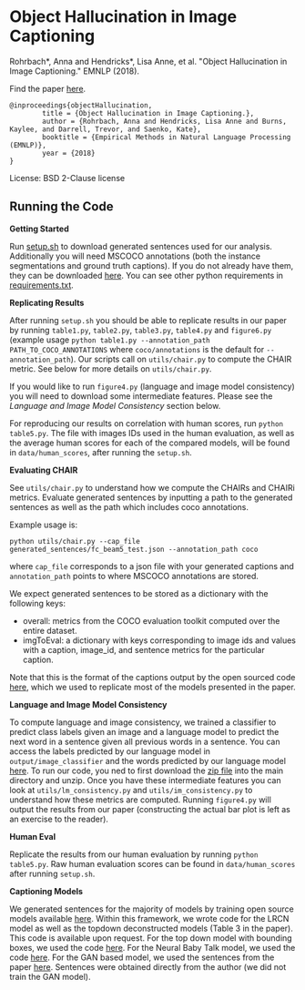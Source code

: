 # Object Hallucination in Image Captioning

Rohrbach*, Anna and Hendricks*, Lisa Anne, et al. "Object Hallucination in Image Captioning." EMNLP (2018).

Find the paper [here](https://arxiv.org/pdf/1809.02156.pdf).
```
@inproceedings{objectHallucination, 
        title = {Object Hallucination in Image Captioning.}, 
        author = {Rohrbach, Anna and Hendricks, Lisa Anne and Burns, Kaylee, and Darrell, Trevor, and Saenko, Kate}, 
        booktitle = {Empirical Methods in Natural Language Processing (EMNLP)}, 
        year = {2018} 
}
```

License: BSD 2-Clause license

## Running the Code

**Getting Started**

Run [setup.sh](setup.sh) to download generated sentences used for our analysis.
Additionally you will need MSCOCO annotations (both the instance segmentations and ground truth captions).
If you do not already have them, they can be downloaded [here](http://images.cocodataset.org/annotations/annotations_trainval2014.zip).
You can see other python requirements in [requirements.txt](requirements.txt).

**Replicating Results**

After running ```setup.sh``` you should be able to replicate results in our paper by running ```table1.py```, ```table2.py```, ```table3.py```, ```table4.py``` and ```figure6.py``` (example usage ```python table1.py --annotation_path PATH_TO_COCO_ANNOTATIONS``` where ```coco/annotations``` is the default for ```--annotation_path```).
Our scripts call on ```utils/chair.py``` to compute the CHAIR metric.  See below for more details on ```utils/chair.py```.

If you would like to run ```figure4.py``` (language and image model consistency) you will need to download some intermediate features. Please see the *Language and Image Model Consistency* section below.

For reproducing our results on correlation with human scores, run ```python table5.py```. The file with images IDs used in the human evaluation, as well as the average human scores for each of the compared models, will be found in ```data/human_scores```, after running the ```setup.sh```.

**Evaluating CHAIR**

See ```utils/chair.py``` to understand how we compute the CHAIRs and CHAIRi metrics.  Evaluate generated sentences by inputting a path to the generated sentences as well as the path which includes coco annotations.

Example usage is:

```python utils/chair.py --cap_file generated_sentences/fc_beam5_test.json --annotation_path coco```

where ```cap_file``` corresponds to a json file with your generated captions and ```annotation_path``` points to where MSCOCO annotations are stored.

We expect generated sentences to be stored as a dictionary with the following keys:

* overall:  metrics from the COCO evaluation toolkit computed over the entire dataset.
* imgToEval: a dictionary with keys corresponding to image ids and values with a caption, image_id, and sentence metrics for the particular caption.

Note that this is the format of the captions output by the open sourced code [here](https://github.com/ruotianluo/self-critical.pytorch), 
which we used to replicate most of the models presented in the paper.

**Language and Image Model Consistency**

To compute language and image consistency, we trained a classifier to predict class labels given an image and a language model to predict the next word in a sentence given all previous words in a sentence.
You can access the labels predicted by our language model in ```output/image_classifier``` and the words predicted by our language model [here](https://drive.google.com/drive/u/1/folders/1dnci1Kv6ez-hsFOqZt_gwiAv2FTAjDP4).
To run our code, you ned to first download the [zip file](https://drive.google.com/drive/u/1/folders/1dnci1Kv6ez-hsFOqZt_gwiAv2FTAjDP4) into the main directory and unzip.
Once you have these intermediate features you can look at ```utils/lm_consistency.py``` and ```utils/im_consistency.py``` to understand how these metrics are computed.
Running ```figure4.py``` will output the results from our paper (constructing the actual bar plot is left as an exercise to the reader).

**Human Eval**

Replicate the results from our human evaluation by running ```python table5.py```.  Raw human evaluation scores can be found in ```data/human_scores``` after running ```setup.sh```.

**Captioning Models**

We generated sentences for the majority of models by training open source models available [here](https://github.com/ruotianluo/self-critical.pytorch).
Within this framework, we wrote code for the LRCN model as well as the topdown deconstructed models (Table 3 in the paper).
This code is available upon request.
For the top down model with bounding boxes, we used the code [here](https://github.com/peteanderson80/Up-Down-Captioner).
For the Neural Baby Talk model, we used the code [here](https://github.com/jiasenlu/NeuralBabyTalk).
For the GAN based model, we used the sentences from the paper [here](https://arxiv.org/abs/1703.10476).  Sentences were obtained directly from the author (we did not train the GAN model).
